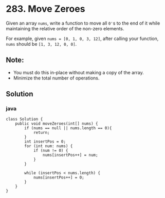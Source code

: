 # 283. Move Zeroes

Given an array `nums`, write a function to move all `0'`s to the end of it while maintaining the relative order of the non-zero elements.

For example, given `nums = [0, 1, 0, 3, 12]`, after calling your function, `nums` should be `[1, 3, 12, 0, 0]`.

## Note:
* You must do this in-place without making a copy of the array.
* Minimize the total number of operations.

## Solution

### java
```
class Solution {
    public void moveZeroes(int[] nums) {
        if (nums == null || nums.length == 0){
            return;  
        }
        int insertPos = 0;
        for (int num: nums) {
            if (num != 0) {
                nums[insertPos++] = num;
            }
        }        

        while (insertPos < nums.length) {
            nums[insertPos++] = 0;
        }
    }
}
```
